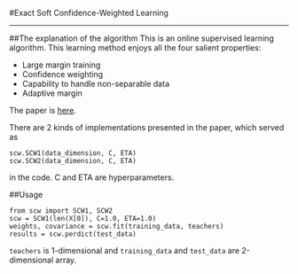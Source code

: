 #Exact Soft Confidence-Weighted Learning
_ _ _

##The explanation of the algorithm
This is an online supervised learning algorithm.
This learning method enjoys all the four salient properties:

* Large margin training
* Confidence weighting
* Capability to handle non-separable data
* Adaptive margin 

The paper is [here](http://icml.cc/2012/papers/86.pdf).

There are 2 kinds of implementations presented in the paper, which served as 

```
scw.SCW1(data_dimension, C, ETA)
scw.SCW2(data_dimension, C, ETA)
```

in the code. C and ETA are hyperparameters.

##Usage

```
from scw import SCW1, SCW2
scw = SCW1(len(X[0]), C=1.0, ETA=1.0)
weights, covariance = scw.fit(training_data, teachers)
results = scw.perdict(test_data)
```

`teachers` is 1-dimensional and `training_data` and `test_data` are 2-dimensional array.

